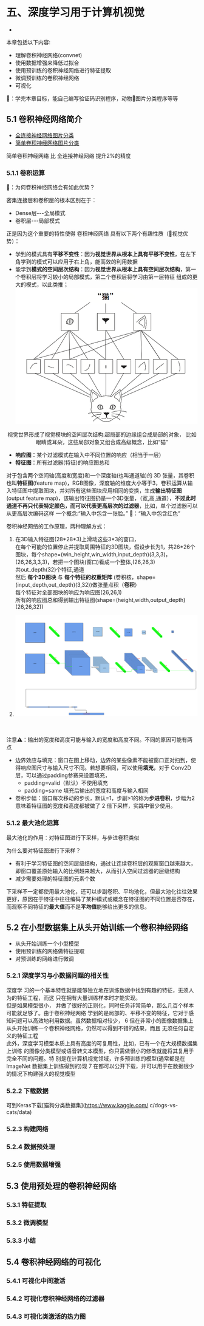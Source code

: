 # 五、深度学习用于计算机视觉
-
本章包括以下内容:

* 理解卷积神经网络(convnet)
* 使用数据增强来降低过拟合
* 使用预训练的卷积神经网络进行特征提取
* 微调预训练的卷积神经网络
* 可视化

👻：学完本章目标，能自己编写验证码识别程序，动物🐒图片分类程序等等

## 5.1 卷积神经网络简介
* [全连接神经网络图片分类](https://github.com/CLgithub/tensorFlowLearn/blob/master/learn2/0-book/3/book2.1.py)
* [简单卷积神经网络图片分类](https://github.com/CLgithub/tensorFlowLearn/blob/master/learn2/0-book/5/book5.1.py)

简单卷积神经网络 比 全连接神经网络 提升2%的精度

### 5.1.1 卷积运算
👻：为何卷积神经网络会有如此优势？

密集连接层和卷积层的根本区别在于：

* Dense层---全局模式
* 卷积层---局部模式

正是因为这个重要的特性使得 卷积神经网络 具有以下两个有趣性质（👻视觉优势）：

* 学到的模式具有**平移不变性**：因为**视觉世界从根本上具有平移不变性**，在左下角学到的模式可以应用于右上角，能高效的利用数据
* 能学到**模式的空间层次结构**：因为**视觉世界从根本上具有空间层次结构**，第一个卷积层将学习较小的局部模式，第二个卷积层将学习由第一层特征 组成的更大的模式，以此类推；
![](images/5.1-1.png)
<center>视觉世界形成了视觉模块的空间层次结构:超局部的边缘组合成局部的对象， 比如眼睛或耳朵，这些局部对象又组合成高级概念，比如“猫”</center>


* **响应图**：某个过滤模式在输入中不同位置的响应（相当于一层）
* **特征图**：所有过滤器(特征)的响应图总和

对于包含两个空间轴(高度和宽度)和一个深度轴(也叫通道轴)的 3D 张量，其卷积也叫**特征图**(feature map)，RGB图像，深度轴的维度大小等于3，卷积运算从输入特征图中提取图块，并对所有这些图块应用相同的变换，生成**输出特征图**(output feature map)，该输出特征图扔是一个3D张量，（宽,高,通道），**不过此时通道不再只代表特定颜色，而可以代表更高层次的过滤器**，比如，单个过滤器可以从更高层次编码这样 一个概念:“输入中包含一张脸。” 👻：“输入中包含红色”

卷积神经网络的工作原理，两种理解方式：

1. 在3D输入特征图(28\*28\*3)上滑动这些3*3的窗口，<br>
在每个可能的位置停止并提取周围特征的3D图块，假设步长为1，共26\*26个图块，每个shape=(win\_height,win\_width,input\_depth)(3,3,3)，(26,26,3,3,3)，若把一个图块(窗口)看成一个整体,(26,26,3)<br>
共out\_depth(32)个特征,通道<br>
然后 **每个3D图块** 与 **每个特征的权重矩阵** (卷积核，shape=(input\_depth,out\_depth)(3,32))做张量点积（**卷积**）<br>
每个特征对全部图块的响应为响应图(26,26,1)<br>
所有的响应图总和得到输出特征图(shape=(height,width,output\_depth)(26,26,32))

2. ![卷积神经网络原理图](images/5.1-2_卷积神经网络原理图.png)
<br><br><br>

注意⚠️：输出的宽度和高度可能与输入的宽度和高度不同。不同的原因可能有两点

* 边界效应与填充：窗口在图上移动，边界的某些像素不能被窗口正对扫到，使得响应图尺寸与输入尺寸不同。若想要相同，可以使用**填充**，对于 Conv2D 层，可以通过padding参赛来设置填充，
	* padding=valid（默认）不使用填充
	* padding=same 填充后输出的宽度和高度与输入相同
* 卷积步幅：窗口每次移动的步长，默认=1，步副>1的称为**步进卷积**，步幅为2意味着特征图的宽度和高度都被做了 2 倍下采样，实践中很少使用。

### 5.1.2 最大池化运算
最大池化的作用：对特征图进行下采样，与步进卷积类似

为什么要对特征图进行下采样？

* 有利于学习特征图的空间层级结构，通过让连续卷积层的观察窗口越来越大，即窗口覆盖原始输入的比例越来越大，从而引入空间过滤器的层级结构
* 减少需要处理的特征图的元素个数

下采样不一定都使用最大池化，还可以步副卷积、平均池化，但最大池化往往效果更好，原因在于特征中往往编码了某种模式或概念在特征图的不同位置是否存在，而观察不同特征的**最大值**而不是**平均值**能够给出更多的信息。


## 5.2 在小型数据集上从头开始训练一个卷积神经网络
* 从头开始训练一个小型模型
* 使用预训练的网络做特征提取
* 对预训练的网络进行微调

### 5.2.1 深度学习与小数据问题的相关性
深度学 习的一个基本特性就是能够独立地在训练数据中找到有趣的特征，无须人为的特征工程，而这 只在拥有大量训练样本时才能实现。<br>
但是如果模型很小， 并做了很好的正则化，同时任务非常简单，那么几百个样本可能就足够了。由于卷积神经网络 学到的是局部的、平移不变的特征，它对于感知问题可以高效地利用数据。虽然数据相对较少， 6 但在非常小的图像数据集上从头开始训练一个卷积神经网络，仍然可以得到不错的结果，而且 无须任何自定义的特征工程<br>
此外，深度学习模型本质上具有高度的可复用性，比如，已有一个在大规模数据集上训练 的图像分类模型或语音转文本模型，你只需做很小的修改就能将其复用于完全不同的问题。特 别是在计算机视觉领域，许多预训练的模型(通常都是在 ImageNet 数据集上训练得到的)现 7 在都可以公开下载，并可以用于在数据很少的情况下构建强大的视觉模型

### 5.2.2 下载数据
可到Keras下载[猫狗分类数据集](https://www.kaggle.com/ c/dogs-vs-cats/data)

### 5.2.3 构建网络
### 5.2.4 数据预处理
### 5.2.5 使用数据增强
## 5.3 使用预处理的卷积神经网络
### 5.3.1 特征提取
### 5.3.2 微调模型
### 5.3.3 小结
## 5.4 卷积神经网络的可视化
### 5.4.1 可视化中间激活
### 5.4.2 可视化卷积神经网络的过滤器
### 5.4.3 可视化类激活的热力图
